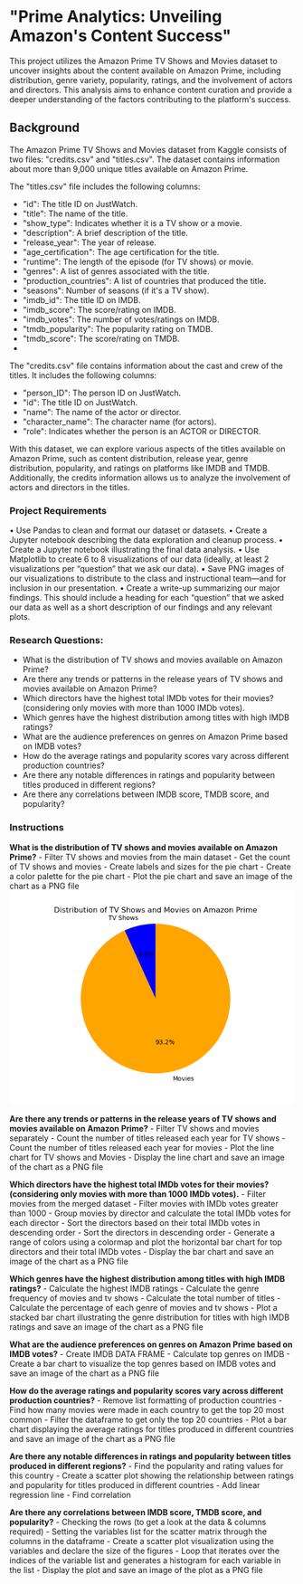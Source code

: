 # "Prime Analytics: Unveiling Amazon's Content Success"

This project utilizes the Amazon Prime TV Shows and Movies dataset to uncover insights about the content available on Amazon Prime, including distribution, genre variety, popularity, ratings, and the involvement of actors and directors. This analysis aims to enhance content curation and provide a deeper understanding of the factors contributing to the platform's success.

## Background 

The Amazon Prime TV Shows and Movies dataset from Kaggle consists of two files: "credits.csv" and "titles.csv". The dataset contains information about more than 9,000 unique titles available on Amazon Prime.

The "titles.csv" file includes the following columns:
- "id": The title ID on JustWatch.
- "title": The name of the title.
- "show_type": Indicates whether it is a TV show or a movie.
- "description": A brief description of the title.
- "release_year": The year of release.
- "age_certification": The age certification for the title.
- "runtime": The length of the episode (for TV shows) or movie.
- "genres": A list of genres associated with the title.
- "production_countries": A list of countries that produced the title.
- "seasons": Number of seasons (if it's a TV show).
- "imdb_id": The title ID on IMDB.
- "imdb_score": The score/rating on IMDB.
- "imdb_votes": The number of votes/ratings on IMDB.
- "tmdb_popularity": The popularity rating on TMDB.
- "tmdb_score": The score/rating on TMDB.
- 
The "credits.csv" file contains information about the cast and crew of the titles. It includes the following columns:
- "person_ID": The person ID on JustWatch.
- "id": The title ID on JustWatch.
- "name": The name of the actor or director.
- "character_name": The character name (for actors).
- "role": Indicates whether the person is an ACTOR or DIRECTOR.
  
With this dataset, we can explore various aspects of the titles available on Amazon Prime, such as content distribution, release year, genre distribution, popularity, and ratings on platforms like IMDB and TMDB. Additionally, the credits information allows us to analyze the involvement of actors and directors in the titles.

### Project Requirements
•	Use Pandas to clean and format our dataset or datasets.
•	Create a Jupyter notebook describing the data exploration and cleanup process.
•	Create a Jupyter notebook illustrating the final data analysis.
•	Use Matplotlib to create 6 to 8 visualizations of our data (ideally, at least 2 visualizations per “question” that we ask our data).
•	Save PNG images of our visualizations to distribute to the class and instructional team—and for
inclusion in our presentation.
•	Create a write-up summarizing our major findings. This should include a heading for each “question” that we asked our data as well as a short description of our findings and any relevant plots.

### Research Questions:
 - What is the distribution of TV shows and movies available on Amazon Prime?
 - Are there any trends or patterns in the release years of TV shows and movies available on Amazon Prime?
 - Which directors have the highest total IMDb votes for their movies? (considering only movies with more than 1000 IMDb votes).
 - Which genres have the highest distribution among titles with high IMDB ratings?
 - What are the audience preferences on genres on Amazon Prime based on IMDB votes?
 - How do the average ratings and popularity scores vary across different production countries?
 - Are there any notable differences in ratings and popularity between titles produced in different regions?
 - Are there any correlations between IMDB score, TMDB score, and popularity?

### Instructions
**What is the distribution of TV shows and movies available on Amazon Prime?**
      - Filter TV shows and movies from the main dataset
      - Get the count of TV shows and movies
      - Create labels and sizes for the pie chart
      - Create a color palette for the pie chart
      - Plot the pie chart and save an image of the chart as a PNG file
![](PieChart.png)

**Are there any trends or patterns in the release years of TV shows and movies available on Amazon Prime?**
      - Filter TV shows and movies separately
      - Count the number of titles released each year for TV shows
      - Count the number of titles released each year for movies
      - Plot the line chart for TV shows and Movies
      - Display the line chart and save an image of the chart as a PNG file

**Which directors have the highest total IMDb votes for their movies? (considering only movies with more than 1000 IMDb votes).**
      - Filter movies from the merged dataset
      - Filter movies with IMDb votes greater than 1000
      - Group movies by director and calculate the total IMDb votes for each director
      - Sort the directors based on their total IMDb votes in descending order
      - Sort the directors in descending order
      - Generate a range of colors using a colormap and plot the horizontal bar chart for top directors and their total IMDb votes
      - Display the bar chart and save an image of the chart as a PNG file

**Which genres have the highest distribution among titles with high IMDB ratings?**
      - Calculate the highest IMDB ratings
      - Calculate the genre frequency of movies and tv shows
      - Calculate the total number of titles
      - Calculate the percentage of each genre of movies and tv shows
      - Plot a stacked bar chart illustrating the genre distribution for titles with high IMDB ratings and save an image of the chart as a PNG file

**What are the audience preferences on genres on Amazon Prime based on IMDB votes?**
      - Create IMDB DATA FRAME
      - Calculate top genres on IMDB
      - Create a bar chart to visualize the top genres based on IMDB votes and save an image of the chart as a PNG file

**How do the average ratings and popularity scores vary across different production countries?**
      - Remove list formatting of production countries
      - Find how many movies were made in each country to get the top 20 most common
      - Filter the dataframe to get only the top 20 countries
      - Plot a bar chart displaying the average ratings for titles produced in different countries and save an image of the chart as a PNG file

**Are there any notable differences in ratings and popularity between titles produced in different regions?**
      - Find the popularity and rating values for this country
      - Create a scatter plot showing the relationship between ratings and popularity for titles produced in different countries
      - Add linear regression line
      - Find correlation

**Are there any correlations between IMDB score, TMDB score, and popularity?**
      - Checking the rows (to get a look at the data & columns required)
      - Setting the variables list for the scatter matrix through the columns in the dataframe
      - Create a scatter plot visualization using the variables and declare the size of the figures
      - Loop that iterates over the indices of the variable list and generates a histogram for each variable in the list
      - Display the plot and save an image of the plot as a PNG file



